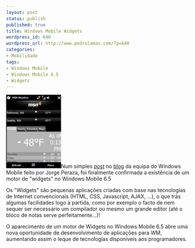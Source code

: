 ```yaml
---
layout: post
status: publish
published: true
title: Windows Mobile Widgets
wordpress_id: 640
wordpress_url: http://www.pedrolamas.com/?p=640
categories:
- Mobilidade
tags:
- Windows Mobile
- Windows Mobile 6.5
- Widgets
---
```

[![Windows Mobile Weather Widget](wp-content/uploads/2009/03/windows-mobile-weather-widget.jpg "Windows Mobile Weather Widget")](http://blogs.msdn.com/windowsmobile/archive/2009/03/18/windows-mobile-6-5-what-s-in-for-developers.aspx)Num simples [post](http://blogs.msdn.com/windowsmobile/archive/2009/03/18/windows-mobile-6-5-what-s-in-for-developers.aspx) no [blog](http://blogs.msdn.com/windowsmobile/) da equipa do Windows Mobile feito por Jorge Peraza, foi finalmente confirmada a existência de um motor de "widgets" no Windows Mobile 6.5

Os "Widgets" são pequenas aplicações criadas com base nas tecnologias de Internet convencionais (HTML, CSS, Javascript, AJAX, ...), o que trás algumas facilidades logo à partida, como por exemplo o facto de nem sequer ser necessário um compilador ou mesmo um grande editor (até o bloco de notas serve perfeitamente...)!

O aparecimento de um motor de Widgets no Windows Mobile 6.5 abre uma nova oportunidade de desenvolvimento de aplicações para WM, aumentando assim o leque de tecnologias disponíveis aos programadores.
